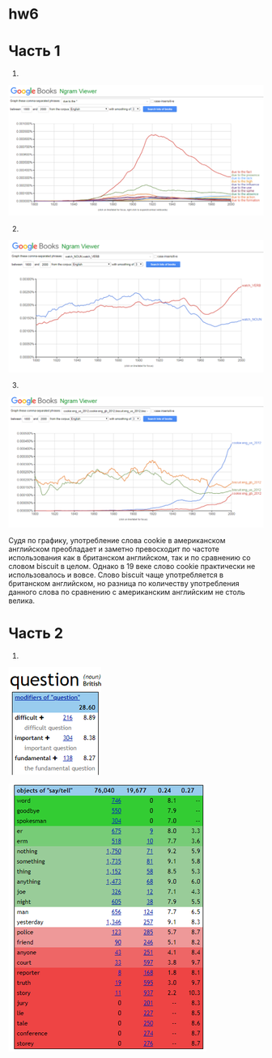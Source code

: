 # hw6
# Часть 1

1.
![](https://github.com/tamarapopova/hw6/blob/master/%D0%A1%D0%BD%D0%B8%D0%BC%D0%BE%D0%BA.PNG?raw=true)

2.
![](https://github.com/tamarapopova/hw6/blob/master/%D0%A1%D0%BD%D0%B8%D0%BC%D0%BE%D0%BA2.PNG?raw=true)

3.
![](https://github.com/tamarapopova/hw6/blob/master/%D0%A1%D0%BD%D0%B8%D0%BC%D0%BE%D0%BA3.PNG?raw=true)

Судя по графику, употребление слова cookie в американском английском преобладает и заметно превосходит по частоте использования как в британском английском, так и по сравнению со словом biscuit в целом. Однако в 19 веке слово cookie практически не использовалось и вовсе. Слово biscuit чаще употребляется в британском английском, но разница по количеству употребления данного слова по сравнению с американским английским не столь велика.

# Часть 2

1.
![](https://github.com/tamarapopova/hw6/blob/master/%D0%A1%D0%BD%D0%B8%D0%BC%D0%BE%D0%BA4.PNG?raw=true)

![](https://github.com/tamarapopova/hw6/blob/master/%D0%A1%D0%BD%D0%B8%D0%BC%D0%BE%D0%BA5.PNG?raw=true)

